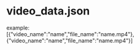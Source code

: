 # video_data.json 
example:  
[{"video_name":"name","file_name":"name.mp4"},{"video_name":"name","file_name":"name.mp4"}]
